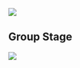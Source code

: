 ![](https://github.com/MrFahad/FIFA-WorldCup-22-Analysis/header.png)

## Group Stage

![](https://ars.els-cdn.com/content/image/1-s2.0-S2213138822006531-gr4.jpg)
